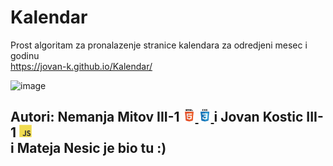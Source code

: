 # Kalendar
Prost algoritam za pronalazenje stranice kalendara za odredjeni mesec i godinu <br>
https://jovan-k.github.io/Kalendar/ <br>


![image](https://user-images.githubusercontent.com/118189227/203169864-66727068-35eb-494f-b02c-c7bfe4fa6d1d.png)

<h2> Autori: Nemanja Mitov III-1 <a href="https://www.w3.org/html/" target="_blank" rel="noreferrer"> <img src="https://raw.githubusercontent.com/devicons/devicon/master/icons/html5/html5-original-wordmark.svg" alt="html5" width="20" height="20"/> </a> <a href="https://www.w3schools.com/css/" target="_blank" rel="noreferrer"> <img src="https://raw.githubusercontent.com/devicons/devicon/master/icons/css3/css3-original-wordmark.svg" alt="css3" width="20" height="20"/> </a> i Jovan Kostic III-1 <a href="https://developer.mozilla.org/en-US/docs/Web/JavaScript" target="_blank" rel="noreferrer"> <img src="https://raw.githubusercontent.com/devicons/devicon/master/icons/javascript/javascript-original.svg" alt="javascript" width="20" height="20"/> </a> <br> i Mateja Nesic je bio tu :) </h2>

